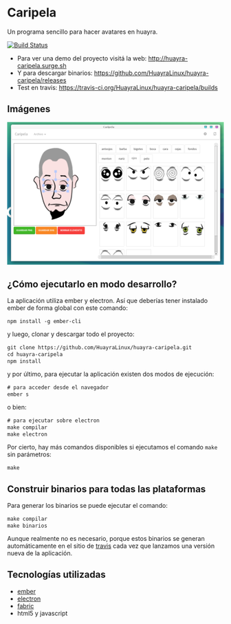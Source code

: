 # Caripela

Un programa sencillo para hacer avatares en huayra.

[![Build Status](https://travis-ci.org/HuayraLinux/huayra-caripela.svg?branch=master)](https://travis-ci.org/HuayraLinux/huayra-caripela)

- Para ver una demo del proyecto visitá la web: http://huayra-caripela.surge.sh
- Y para descargar binarios: https://github.com/HuayraLinux/huayra-caripela/releases
- Test en travis: https://travis-ci.org/HuayraLinux/huayra-caripela/builds


## Imágenes

![](images/preview.png)

## ¿Cómo ejecutarlo en modo desarrollo?

La aplicación utiliza ember y electron. Así que deberías tener instalado
ember de forma global con este comando:

```
npm install -g ember-cli
```

y luego, clonar y descargar todo el proyecto:

```
git clone https://github.com/HuayraLinux/huayra-caripela.git
cd huayra-caripela
npm install
```

y por último, para ejecutar la aplicación existen dos modos de ejecución:

```
# para acceder desde el navegador
ember s
```

o bien:

```
# para ejecutar sobre electron
make compilar
make electron
```

Por cierto, hay más comandos disponibles si ejecutamos el comando `make`
sin parámetros:

```
make
```

## Construir binarios para todas las plataformas

Para generar los binarios se puede ejecutar el comando:

```
make compilar
make binarios
```

Aunque realmente no es necesario, porque estos binarios se generan
automáticamente en el sitio de
[travis](https://travis-ci.org/HuayraLinux/huayra-caripela) cada vez que
lanzamos una versión nueva de la aplicación.

## Tecnologías utilizadas

* [ember](https://www.emberjs.com/)
* [electron](https://electron.atom.io/)
* [fabric](http://fabricjs.com/)
* html5 y javascript
